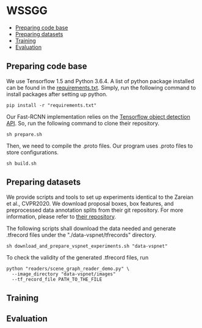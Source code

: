 # WSSGG

* [Preparing code base](#preparing-code-base)
* [Preparing datasets](#preparing-datasets)
* [Training](#training)
* [Evaluation](#evaluation)

## Preparing code base

We use Tensorflow 1.5 and Python 3.6.4. A list of python package installed can be found in the [requirements.txt](requirements.txt). Simply, run the following command to install packages after setting up python.

```
pip install -r "requirements.txt"
```

Our Fast-RCNN implementation relies on the [Tensorflow object detection API](https://github.com/tensorflow/models/tree/master/research/object_detection). So, run the following command to clone their repository.

```
sh prepare.sh
```

Then, we need to compile the .proto files. Our program uses .proto files to store configurations.

```
sh build.sh
```

## Preparing datasets

We provide scripts and tools to set up experiments identical to the Zareian et al., CVPR2020. We download proposal boxes, box features, and preprocessed data annotation splits from their git repository. For more information, please refer to [their repository](https://github.com/alirezazareian/vspnet).

The following scripts shall download the data needed and generate .tfrecord files under the "./data-vspnet/tfrecords" directory.

```
sh download_and_prepare_vspnet_experiments.sh "data-vspnet"
```

To check the validity of the generated .tfrecord files, run 

```
python "readers/scene_graph_reader_demo.py" \
  --image_directory "data-vspnet/images"
  --tf_record_file PATH_TO_THE_FILE
```

## Training

## Evaluation

